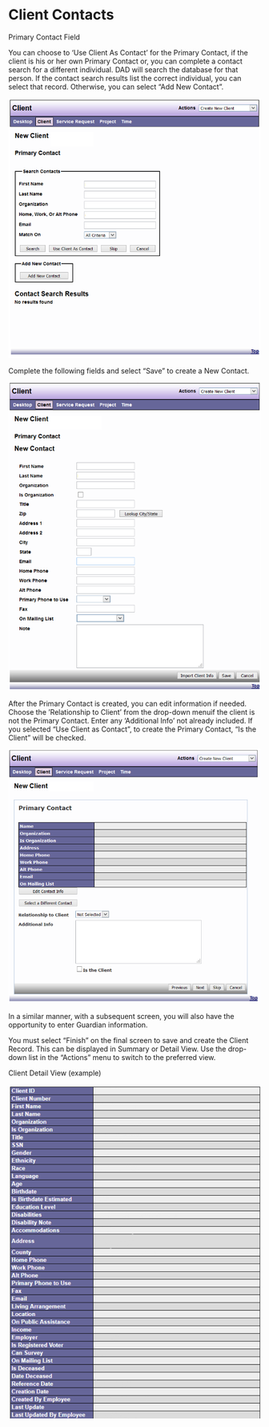 # Client Contacts

Primary Contact Field  

You can choose to ‘Use Client As Contact’ for the Primary Contact, if the client is his 
or her own Primary Contact or, you can complete a contact search for a different 
individual.  DAD will search the database for that person.  If the contact search results 
list the correct individual, you can select that record. Otherwise, you can select “Add 
New Contact”. 

![Primary contact field](images/client-contacts-primary-contact-field.png)

Complete the following fields and select “Save” to create a New Contact.

![Primary contact field 2](images/client-contacts-primary-contact-field-2.png)

After the Primary Contact is created, you can edit information if needed.  Choose the ’Relationship to Client’ from the drop-down menuif the client is not the Primary Contact. Enter any ‘Additional Info’ not already included. If you selected “Use Client as Contact”, to create the Primary Contact, “Is the Client” will be checked.

![Primary contact field 3](images/client-contacts-primary-contact-field-3.png)

In a similar manner, with a subsequent screen, you will also have the opportunity to enter Guardian information. 
 
You must select “Finish” on the final screen to save and create the Client Record. This can be displayed in Summary or Detail View. Use the drop-down list in the “Actions” menu to switch to the preferred view.

Client Detail View (example)

![Primary contact field 4](images/client-contacts-primary-contact-field-4.png)